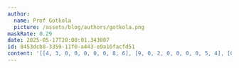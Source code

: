 ```yaml
---
author:
  name: Prof Gotkola
  picture: /assets/blog/authors/gotkola.png
maskRate: 0.29
date: 2025-05-17T20:00:01.343007
id: 8453dcb8-3359-11f0-a443-e9a16facfd51
content: '[[4, 3, 0, 0, 0, 0, 0, 8, 6], [9, 0, 2, 0, 0, 0, 0, 5, 4], [0, 1, 8, 0, 5, 0, 0, 7, 9], [3, 4, 9, 5, 2, 0, 7, 0, 8], [2, 6, 7, 8, 9, 4, 5, 3, 0], [5, 0, 1, 0, 3, 7, 4, 9, 2], [8, 0, 6, 7, 1, 5, 9, 4, 3], [1, 5, 3, 0, 4, 8, 0, 2, 7], [7, 9, 4, 2, 6, 3, 0, 1, 5]]'
---
```

